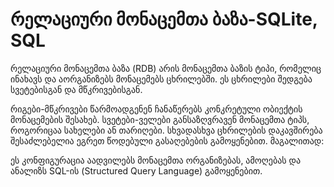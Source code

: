# **რელაციური მონაცემთა ბაზა-SQLite, SQL**
რელაციური მონაცემთა ბაზა (RDB) არის მონაცემთა ბაზის ტიპი, რომელიც ინახავს და აორგანიზებს მონაცემებს ცხრილებში. ეს ცხრილები შედგება სვეტებისგან და მწკრივებისგან.

რიგები-მწკრივები წარმოადგენენ ჩანაწერებს კონკრეტული ობიექტის მონაცემების შესახებ.
სვეტები-ველები განსაზღვრავენ მონაცემთა ტიპს, როგორიცაა სახელები ან თარიღები.
სხვადასხვა ცხრილების დაკავშირება შესაძლებელია ეგრეთ წოდებული გასაღებების გამოყენებით. მაგალითად:

ეს კონფიგურაცია აადვილებს მონაცემთა ორგანიზებას, ამოღებას და ანალიზს SQL-ის (Structured Query Language) გამოყენებით.

